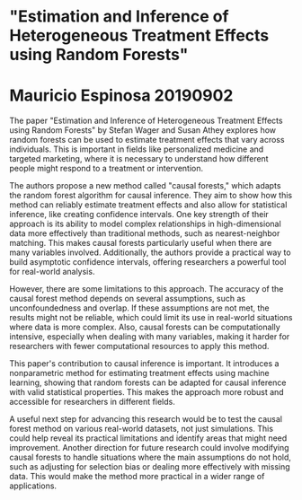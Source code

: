 # "Estimation and Inference of Heterogeneous Treatment Effects using Random Forests"
# Mauricio Espinosa 20190902

The paper "Estimation and Inference of Heterogeneous Treatment Effects using Random Forests" by Stefan Wager and Susan Athey explores how random forests can be used to estimate treatment effects that vary across individuals. This is important in fields like personalized medicine and targeted marketing, where it is necessary to understand how different people might respond to a treatment or intervention.

The authors propose a new method called "causal forests," which adapts the random forest algorithm for causal inference. They aim to show how this method can reliably estimate treatment effects and also allow for statistical inference, like creating confidence intervals. One key strength of their approach is its ability to model complex relationships in high-dimensional data more effectively than traditional methods, such as nearest-neighbor matching. This makes causal forests particularly useful when there are many variables involved. Additionally, the authors provide a practical way to build asymptotic confidence intervals, offering researchers a powerful tool for real-world analysis.

However, there are some limitations to this approach. The accuracy of the causal forest method depends on several assumptions, such as unconfoundedness and overlap. If these assumptions are not met, the results might not be reliable, which could limit its use in real-world situations where data is more complex. Also, causal forests can be computationally intensive, especially when dealing with many variables, making it harder for researchers with fewer computational resources to apply this method.

This paper's contribution to causal inference is important. It introduces a nonparametric method for estimating treatment effects using machine learning, showing that random forests can be adapted for causal inference with valid statistical properties. This makes the approach more robust and accessible for researchers in different fields.

A useful next step for advancing this research would be to test the causal forest method on various real-world datasets, not just simulations. This could help reveal its practical limitations and identify areas that might need improvement. Another direction for future research could involve modifying causal forests to handle situations where the main assumptions do not hold, such as adjusting for selection bias or dealing more effectively with missing data. This would make the method more practical in a wider range of applications.
